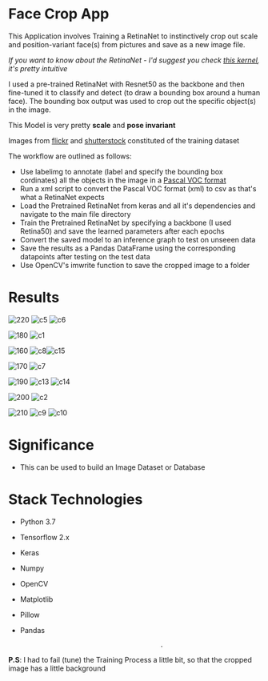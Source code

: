 # Face Crop App

This Application involves Training a RetinaNet to instinctively crop out scale and position-variant face(s) from pictures and save as a new image file. 

*If you want to know about the RetinaNet - I'd suggest you check [this kernel](https://github.com/zuruoke/Race-Detection-with-RetinaNet/blob/master/README.md), it's pretty intuitive*

I used a pre-trained RetinaNet with Resnet50 as the backbone and then fine-tuned it to classify and detect (to draw a bounding box around a human face). The bounding box output was used to crop out the specific object(s) in the image.

This Model is very pretty **scale** and **pose invariant**

Images from [flickr](https://www.flickr.com/) and [shutterstock](https://www.shutterstock.com/) constituted of the training dataset

The workflow are outlined as follows:

- Use labelimg to annotate (label and specify the bounding box cordinates) all the objects in the image in a [Pascal VOC format](http://host.robots.ox.ac.uk/pascal/VOC/#:~:text=The%20PASCAL%20VOC%20project%3A,and%20comparison%20of%20different%20methods)
- Run a xml script to convert the Pascal VOC format (xml) to csv as that's what a RetinaNet expects
- Load the Pretrained RetinaNet from keras and all it's dependencies and navigate to the main file directory
- Train the Pretrained RetinaNet by specifying a backbone (I used Retina50) and save the learned parameters after each epochs
- Convert the saved model to an inference graph to test on unseeen data
- Save the results as a Pandas DataFrame using the corresponding datapoints after testing on the test data
- Use OpenCV's imwrite function to save the cropped image to a folder

# Results
![220](https://user-images.githubusercontent.com/51057490/83917973-b221f600-a76f-11ea-8484-c82f6f8f0780.jpg) ![c5](https://user-images.githubusercontent.com/51057490/83918046-daa9f000-a76f-11ea-8543-64252f236f99.JPG)
![c6](https://user-images.githubusercontent.com/51057490/83918051-dda4e080-a76f-11ea-8a75-317637b17cc3.JPG)




![180](https://user-images.githubusercontent.com/51057490/83918128-062cda80-a770-11ea-8aa4-be090dbe9422.jpg)
![c1](https://user-images.githubusercontent.com/51057490/83918140-0a58f800-a770-11ea-843e-9d021fe6413a.JPG)


![160](https://user-images.githubusercontent.com/51057490/83918218-2e1c3e00-a770-11ea-8467-e0bc3b11860e.jpg)
![c8](https://user-images.githubusercontent.com/51057490/83918234-34121f00-a770-11ea-815a-c1e47965ca18.JPG)![c15](https://user-images.githubusercontent.com/51057490/83918408-9408c580-a770-11ea-84ee-60fb2a9e29f2.JPG)

![170](https://user-images.githubusercontent.com/51057490/83918480-b8fd3880-a770-11ea-88b8-f582965e32df.jpg)
![c7](https://user-images.githubusercontent.com/51057490/83918490-bef31980-a770-11ea-821e-dbe8f01a3af5.JPG)

![190](https://user-images.githubusercontent.com/51057490/83918539-dd591500-a770-11ea-856f-d55c068f66ac.jpg)
![c13](https://user-images.githubusercontent.com/51057490/83918552-ea760400-a770-11ea-9e4a-4b6e7dae56cc.JPG)
![c14](https://user-images.githubusercontent.com/51057490/83918589-fc57a700-a770-11ea-8b76-e0aa849aa63e.JPG)

![200](https://user-images.githubusercontent.com/51057490/83918699-2d37dc00-a771-11ea-97fa-8e0fed1b2e7a.jpg)
![c2](https://user-images.githubusercontent.com/51057490/83918812-5e181100-a771-11ea-822c-3d6926c50322.JPG)

![210](https://user-images.githubusercontent.com/51057490/83918942-991a4480-a771-11ea-84ef-e6875d7fc997.jpeg)
![c9](https://user-images.githubusercontent.com/51057490/83918965-a1727f80-a771-11ea-9bd6-d5441a8610f2.JPG)
![c10](https://user-images.githubusercontent.com/51057490/83918974-a59e9d00-a771-11ea-8a28-881d668a8802.JPG)


# Significance

- This can be used to build an Image Dataset or Database

# Stack Technologies

- Python 3.7
- Tensorflow 2.x
- Keras
- Numpy 
- OpenCV
- Matplotlib
- Pillow
- Pandas




                                             .


**P.S**: I had to fail (tune) the Training Process a little bit, so that the cropped image has a little background
